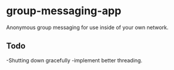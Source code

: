 # group-messaging-app
Anonymous group messaging for use inside of your own network.
## Todo
-Shutting down gracefully
-implement better threading.
